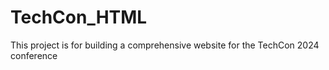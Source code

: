 # TechCon_HTML
This project is for building a comprehensive website for the TechCon 2024 conference
